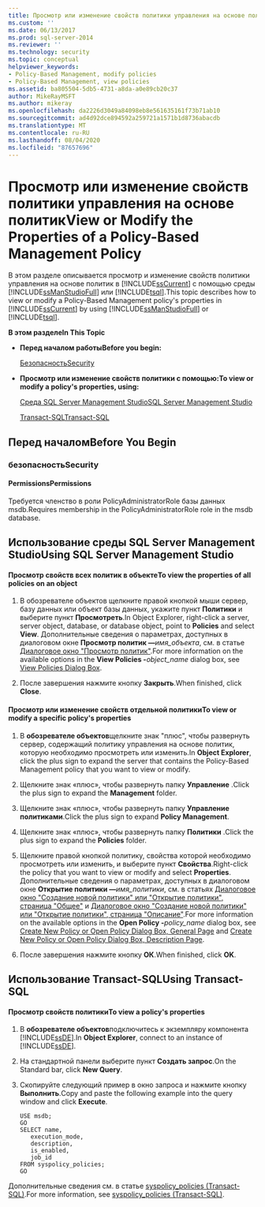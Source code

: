 ```yaml
---
title: Просмотр или изменение свойств политики управления на основе политик | Документация Майкрософт
ms.custom: ''
ms.date: 06/13/2017
ms.prod: sql-server-2014
ms.reviewer: ''
ms.technology: security
ms.topic: conceptual
helpviewer_keywords:
- Policy-Based Management, modify policies
- Policy-Based Management, view policies
ms.assetid: ba805504-5db5-4731-a8da-a0e89cb20c37
author: MikeRayMSFT
ms.author: mikeray
ms.openlocfilehash: da2226d3049a84098eb8e561635161f73b71ab10
ms.sourcegitcommit: ad4d92dce894592a259721a1571b1d8736abacdb
ms.translationtype: MT
ms.contentlocale: ru-RU
ms.lasthandoff: 08/04/2020
ms.locfileid: "87657696"
---
```

# <a name="view-or-modify-the-properties-of-a-policy-based-management-policy"></a><span data-ttu-id="4bfe1-102">Просмотр или изменение свойств политики управления на основе политик</span><span class="sxs-lookup"><span data-stu-id="4bfe1-102">View or Modify the Properties of a Policy-Based Management Policy</span></span>
  <span data-ttu-id="4bfe1-103">В этом разделе описывается просмотр и изменение свойств политики управления на основе политик в [!INCLUDE[ssCurrent](../../includes/sscurrent-md.md)] с помощью среды [!INCLUDE[ssManStudioFull](../../includes/ssmanstudiofull-md.md)] или [!INCLUDE[tsql](../../includes/tsql-md.md)].</span><span class="sxs-lookup"><span data-stu-id="4bfe1-103">This topic describes how to view or modify a Policy-Based Management policy's properties in [!INCLUDE[ssCurrent](../../includes/sscurrent-md.md)] by using [!INCLUDE[ssManStudioFull](../../includes/ssmanstudiofull-md.md)] or [!INCLUDE[tsql](../../includes/tsql-md.md)].</span></span>  
  
 <span data-ttu-id="4bfe1-104">**В этом разделе**</span><span class="sxs-lookup"><span data-stu-id="4bfe1-104">**In This Topic**</span></span>  
  
-   <span data-ttu-id="4bfe1-105">**Перед началом работы**</span><span class="sxs-lookup"><span data-stu-id="4bfe1-105">**Before you begin:**</span></span>  
  
     [<span data-ttu-id="4bfe1-106">Безопасность</span><span class="sxs-lookup"><span data-stu-id="4bfe1-106">Security</span></span>](#Security)  
  
-   <span data-ttu-id="4bfe1-107">**Просмотр или изменение свойств политики с помощью:**</span><span class="sxs-lookup"><span data-stu-id="4bfe1-107">**To view or modify a policy's properties, using:**</span></span>  
  
     [<span data-ttu-id="4bfe1-108">Среда SQL Server Management Studio</span><span class="sxs-lookup"><span data-stu-id="4bfe1-108">SQL Server Management Studio</span></span>](#SSMSProcedure)  
  
     [<span data-ttu-id="4bfe1-109">Transact-SQL</span><span class="sxs-lookup"><span data-stu-id="4bfe1-109">Transact-SQL</span></span>](#TsqlProcedure)  
  
##  <a name="before-you-begin"></a><a name="BeforeYouBegin"></a> <span data-ttu-id="4bfe1-110">Перед началом</span><span class="sxs-lookup"><span data-stu-id="4bfe1-110">Before You Begin</span></span>  
  
###  <a name="security"></a><a name="Security"></a> <span data-ttu-id="4bfe1-111">безопасность</span><span class="sxs-lookup"><span data-stu-id="4bfe1-111">Security</span></span>  
  
####  <a name="permissions"></a><a name="Permissions"></a> <span data-ttu-id="4bfe1-112">Permissions</span><span class="sxs-lookup"><span data-stu-id="4bfe1-112">Permissions</span></span>  
 <span data-ttu-id="4bfe1-113">Требуется членство в роли PolicyAdministratorRole базы данных msdb.</span><span class="sxs-lookup"><span data-stu-id="4bfe1-113">Requires membership in the PolicyAdministratorRole role in the msdb database.</span></span>  
  
##  <a name="using-sql-server-management-studio"></a><a name="SSMSProcedure"></a> <span data-ttu-id="4bfe1-114">Использование среды SQL Server Management Studio</span><span class="sxs-lookup"><span data-stu-id="4bfe1-114">Using SQL Server Management Studio</span></span>  
  
#### <a name="to-view-the-properties-of-all-policies-on-an-object"></a><span data-ttu-id="4bfe1-115">Просмотр свойств всех политик в объекте</span><span class="sxs-lookup"><span data-stu-id="4bfe1-115">To view the properties of all policies on an object</span></span>  
  
1.  <span data-ttu-id="4bfe1-116">В обозревателе объектов щелкните правой кнопкой мыши сервер, базу данных или объект базы данных, укажите пункт **Политики** и выберите пункт **Просмотреть**.</span><span class="sxs-lookup"><span data-stu-id="4bfe1-116">In Object Explorer, right-click a server, server object, database, or database object, point to **Policies** and select **View**.</span></span> <span data-ttu-id="4bfe1-117">Дополнительные сведения о параметрах, доступных в диалоговом окне **Просмотр политик —**_имя_объекта_, см. в статье [Диалоговое окно "Просмотр политик"](view-policies-dialog-box.md).</span><span class="sxs-lookup"><span data-stu-id="4bfe1-117">For more information on the available options in the **View Policies -**_object_name_ dialog box, see [View Policies Dialog Box](view-policies-dialog-box.md).</span></span>  
  
2.  <span data-ttu-id="4bfe1-118">После завершения нажмите кнопку **Закрыть**.</span><span class="sxs-lookup"><span data-stu-id="4bfe1-118">When finished, click **Close**.</span></span>  
  
#### <a name="to-view-or-modify-a-specific-policys-properties"></a><span data-ttu-id="4bfe1-119">Просмотр или изменение свойств отдельной политики</span><span class="sxs-lookup"><span data-stu-id="4bfe1-119">To view or modify a specific policy's properties</span></span>  
  
1.  <span data-ttu-id="4bfe1-120">В **обозревателе объектов**щелкните знак "плюс", чтобы развернуть сервер, содержащий политику управления на основе политик, которую необходимо просмотреть или изменить.</span><span class="sxs-lookup"><span data-stu-id="4bfe1-120">In **Object Explorer**, click the plus sign to expand the server that contains the Policy-Based Management policy that you want to view or modify.</span></span>  
  
2.  <span data-ttu-id="4bfe1-121">Щелкните знак «плюс», чтобы развернуть папку **Управление** .</span><span class="sxs-lookup"><span data-stu-id="4bfe1-121">Click the plus sign to expand the **Management** folder.</span></span>  
  
3.  <span data-ttu-id="4bfe1-122">Щелкните знак «плюс», чтобы развернуть папку **Управление политиками**.</span><span class="sxs-lookup"><span data-stu-id="4bfe1-122">Click the plus sign to expand **Policy Management**.</span></span>  
  
4.  <span data-ttu-id="4bfe1-123">Щелкните знак «плюс», чтобы развернуть папку **Политики** .</span><span class="sxs-lookup"><span data-stu-id="4bfe1-123">Click the plus sign to expand the **Policies** folder.</span></span>  
  
5.  <span data-ttu-id="4bfe1-124">Щелкните правой кнопкой политику, свойства которой необходимо просмотреть или изменить, и выберите пункт **Свойства**.</span><span class="sxs-lookup"><span data-stu-id="4bfe1-124">Right-click the policy that you want to view or modify and select **Properties**.</span></span> <span data-ttu-id="4bfe1-125">Дополнительные сведения о параметрах, доступных в диалоговом окне **Открытие политики —**_имя_политики_, см. в статьях [Диалоговое окно "Создание новой политики" или "Открытие политики", страница "Общее"](../../integration-services/general-page-of-integration-services-designers-options.md) и [Диалоговое окно "Создание новой политики" или "Открытие политики", страница "Описание"](create-new-policy-or-open-policy-dialog-box-description-page.md).</span><span class="sxs-lookup"><span data-stu-id="4bfe1-125">For more information on the available options in the **Open Policy -**_policy_name_ dialog box, see [Create New Policy or Open Policy Dialog Box, General Page](../../integration-services/general-page-of-integration-services-designers-options.md) and [Create New Policy or Open Policy Dialog Box, Description Page](create-new-policy-or-open-policy-dialog-box-description-page.md).</span></span>  
  
6.  <span data-ttu-id="4bfe1-126">После завершения нажмите кнопку **ОК**.</span><span class="sxs-lookup"><span data-stu-id="4bfe1-126">When finished, click **OK**.</span></span>  
  
##  <a name="using-transact-sql"></a><a name="TsqlProcedure"></a> <span data-ttu-id="4bfe1-127">Использование Transact-SQL</span><span class="sxs-lookup"><span data-stu-id="4bfe1-127">Using Transact-SQL</span></span>  
  
#### <a name="to-view-a-policys-properties"></a><span data-ttu-id="4bfe1-128">Просмотр свойств политики</span><span class="sxs-lookup"><span data-stu-id="4bfe1-128">To view a policy's properties</span></span>  
  
1.  <span data-ttu-id="4bfe1-129">В **обозревателе объектов**подключитесь к экземпляру компонента [!INCLUDE[ssDE](../../includes/ssde-md.md)].</span><span class="sxs-lookup"><span data-stu-id="4bfe1-129">In **Object Explorer**, connect to an instance of [!INCLUDE[ssDE](../../includes/ssde-md.md)].</span></span>  
  
2.  <span data-ttu-id="4bfe1-130">На стандартной панели выберите пункт **Создать запрос**.</span><span class="sxs-lookup"><span data-stu-id="4bfe1-130">On the Standard bar, click **New Query**.</span></span>  
  
3.  <span data-ttu-id="4bfe1-131">Скопируйте следующий пример в окно запроса и нажмите кнопку **Выполнить**.</span><span class="sxs-lookup"><span data-stu-id="4bfe1-131">Copy and paste the following example into the query window and click **Execute**.</span></span>  
  
    ```  
    USE msdb;  
    GO  
    SELECT name,  
       execution_mode,  
       description,  
       is_enabled,  
       job_id  
    FROM syspolicy_policies;  
    GO  
    ```  
  
 <span data-ttu-id="4bfe1-132">Дополнительные сведения см. в статье [syspolicy_policies (Transact-SQL)](/sql/relational-databases/system-catalog-views/syspolicy-policies-transact-sql).</span><span class="sxs-lookup"><span data-stu-id="4bfe1-132">For more information, see [syspolicy_policies &#40;Transact-SQL&#41;](/sql/relational-databases/system-catalog-views/syspolicy-policies-transact-sql).</span></span>  
  
  
